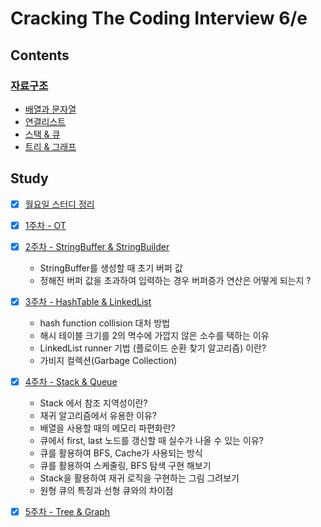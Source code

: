 # Cracking The Coding Interview 6/e

## Contents

### [자료구조](https://www.notion.so/seokrae/3ec9f311bd3a4fc883440e7363fa9a2c)
- [배열과 문자열](docs/contents/1.배열과문자열.md)
- [연결리스트](docs/contents/2.연결리스트.md)
- [스택 & 큐](docs/contents/3.스택과큐.md)
- [트리 & 그래프](docs/contents/4.트리.md)

## Study
- [x] [월요일 스터디 정리](https://www.notion.so/seokrae/2020-4db5e56dc5024889a721b4c39760aad5)

- [x] [1주차 - OT](docs/study/20210118.md)

- [x] [2주차 - StringBuffer & StringBuilder](docs/study/20210125.md)
  - StringBuffer를 생성할 때 초기 버퍼 값
  - 정해진 버퍼 값을 초과하여 입력하는 경우 버퍼증가 연산은 어떻게 되는지 ?

- [x] [3주차 - HashTable & LinkedList](docs/study/20210208.md)
  - hash function collision 대처 방법
  - 해시 테이블 크기를 2의 멱수에 가깝지 않은 소수를 택하는 이유
  - LinkedList runner 기법 (플로이드 순환 찾기 알고리즘) 이란?
  - 가비지 컬렉션(Garbage Collection)

- [x] [4주차 - Stack & Queue](docs/study/20210215.md)
  - Stack 에서 참조 지역성이란?
  - 재귀 알고리즘에서 유용한 이유?
  - 배열을 사용할 때의 메모리 파편화란?
  - 큐에서 first, last 노드를 갱신할 때 실수가 나올 수 있는 이유?
  - 큐를 활용하여 BFS, Cache가 사용되는 방식
  - 큐를 활용하여 스케줄링, BFS 탐색 구현 해보기
  - Stack을 활용하여 재귀 로직을 구현하는 그림 그려보기
  - 원형 큐의 특징과 선형 큐와의 차이점

- [x] [5주차 - Tree & Graph](docs/study/20210222.md)
